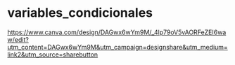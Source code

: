 # variables_condicionales
https://www.canva.com/design/DAGwx6wYm9M/_4lp79oV5vAORFeZEI6waw/edit?utm_content=DAGwx6wYm9M&utm_campaign=designshare&utm_medium=link2&utm_source=sharebutton
